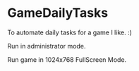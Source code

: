 # GameDailyTasks
To automate daily tasks for a game I like. :)


Run in administrator mode.

Run game in 1024x768 FullScreen Mode.